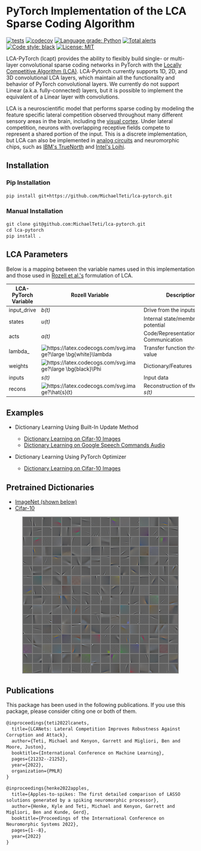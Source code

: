 
# PyTorch Implementation of the LCA Sparse Coding Algorithm

[![tests](https://github.com/MichaelTeti/lca-pytorch/actions/workflows/build.yml/badge.svg)](https://github.com/MichaelTeti/lca-pytorch/actions/workflows/build.yml)
[![codecov](https://codecov.io/gh/MichaelTeti/lca-pytorch/branch/main/graph/badge.svg?token=4EPI05G5CY)](https://codecov.io/gh/MichaelTeti/lca-pytorch)
[![Language grade: Python](https://img.shields.io/lgtm/grade/python/g/MichaelTeti/lca-pytorch.svg?logo=lgtm&logoWidth=18)](https://lgtm.com/projects/g/MichaelTeti/lca-pytorch/context:python)
[![Total alerts](https://img.shields.io/lgtm/alerts/g/MichaelTeti/lca-pytorch.svg?logo=lgtm&logoWidth=18)](https://lgtm.com/projects/g/MichaelTeti/lca-pytorch/alerts/)
[![Code style: black](https://img.shields.io/badge/code%20style-black-000000.svg)](https://github.com/psf/black)
[![License: MIT](https://img.shields.io/badge/License-MIT-yellow.svg)](https://opensource.org/licenses/MIT)

LCA-PyTorch (lcapt) provides the ability to flexibly build single- or multi-layer convolutional sparse coding networks in PyTorch with the [Locally Competitive Algorithm (LCA)](https://www.ece.rice.edu/~eld1/papers/Rozell08.pdf). LCA-Pytorch currently supports 1D, 2D, and 3D convolutional LCA layers, which maintain all the functionality and behavior of PyTorch convolutional layers. We currently do not support Linear (a.k.a. fully-connected) layers, but it is possible to implement the equivalent of a Linear layer with convolutions.  

LCA is a neuroscientific model that performs sparse coding by modeling the feature specific lateral competition observed throughout many different sensory areas in the brain, including the [visual cortex](https://www.nature.com/articles/s41586-019-0997-6). Under lateral competition, neurons with overlapping receptive fields compete to represent a shared portion of the input. This is a discrete implementation, but LCA can also be implemented in [analog circuits](https://patentimages.storage.googleapis.com/30/8f/6e/5d9da903f0d635/US7783459.pdf) and neuromorphic chips, such as [IBM's TrueNorth](https://www.frontiersin.org/articles/10.3389/fnins.2019.00754/full) and [Intel's Loihi](https://ieeexplore.ieee.org/abstract/document/9325356?casa_token=0kxjP50T3IIAAAAA:EOCnIf4-fMYowF7HgTLo0UQyKLWbrWW7VnOT1TZ2DI0U_cUCBYBQv1GN8r49LtISezWQ--A).

## Installation  

### Pip Installation

```
pip install git+https://github.com/MichaelTeti/lca-pytorch.git
```

### Manual Installation

```
git clone git@github.com:MichaelTeti/lca-pytorch.git
cd lca-pytorch
pip install .
```

## LCA Parameters

Below is a mapping between the variable names used in this implementation and those used in [Rozell et al.'s](https://www.ece.rice.edu/~eld1/papers/Rozell08.pdf) formulation of LCA.

<div align="center">

| **LCA-PyTorch Variable** | **Rozell Variable** | **Description** |
| --- | --- | --- |
| input_drive | *b(t)* | Drive from the inputs/stimulus |
| states | *u(t)* | Internal state/membrane potential |
| acts | *a(t)* | Code/Representation/External Communication |
| lambda_ | <img src="https://latex.codecogs.com/svg.image?\large&space;\bg{white}\lambda" title="https://latex.codecogs.com/svg.image?\large \bg{white}\lambda" /> | Transfer function threshold value |
| weights | <img src="https://latex.codecogs.com/svg.image?\large&space;\bg{black}\Phi" title="https://latex.codecogs.com/svg.image?\large \bg{black}\Phi" /> | Dictionary/Features |
| inputs | *s(t)* | Input data |
| recons | <img src="https://latex.codecogs.com/svg.image?\hat{s}(t)" title="https://latex.codecogs.com/svg.image?\hat{s}(t)" /> | Reconstruction of the input *s(t)* |

</div>

## Examples

  * Dictionary Learning Using Built-In Update Method
    * [Dictionary Learning on Cifar-10 Images](https://github.com/MichaelTeti/lca-pytorch/blob/main/examples/builtin_dictionary_learning_cifar.ipynb)
    * [Dictionary Learning on Google Speech Commands Audio](https://github.com/MichaelTeti/lca-pytorch/blob/main/examples/builtin_dictionary_learning_speech_commands.ipynb)  
  
  * Dictionary Learning Using PyTorch Optimizer  
    * [Dictionary Learning on Cifar-10 Images](https://github.com/MichaelTeti/lca-pytorch/blob/main/examples/pytorch_optim_dictionary_learning_cifar.ipynb)

## Pretrained Dictionaries

  * [ImageNet (shown below)](https://drive.google.com/file/d/13MEoH1C5xDMLXGhz8G1QM9odf1F5Veml/view?usp=share_link) 
  * [Cifar-10](https://drive.google.com/file/d/1Et4El_L9AvSQcGTIgPFdfarw6dHpSsiC/view?usp=sharing)

<p align="center">
  <img src="https://github.com/MichaelTeti/lca-pytorch/blob/main/figures/imagenet_dict.png" />
</p>

## Publications
This package has been used in the following publications. If you use this package, please consider citing one or both of them.
```
@inproceedings{teti2022lcanets,
  title={LCANets: Lateral Competition Improves Robustness Against Corruption and Attack},
  author={Teti, Michael and Kenyon, Garrett and Migliori, Ben and Moore, Juston},
  booktitle={International Conference on Machine Learning},
  pages={21232--21252},
  year={2022},
  organization={PMLR}
}
```
```
@inproceedings{henke2022apples,
  title={Apples-to-spikes: The first detailed comparison of LASSO solutions generated by a spiking neuromorphic processor},
  author={Henke, Kyle and Teti, Michael and Kenyon, Garrett and Migliori, Ben and Kunde, Gerd},
  booktitle={Proceedings of the International Conference on Neuromorphic Systems 2022},
  pages={1--8},
  year={2022}
}
```
